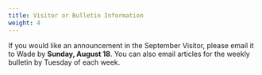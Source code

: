 ```yaml
---
title: Visitor or Bulletin Information
weight: 4
---
```


If you would like an announcement in the September Visitor, please email it to  Wade by **Sunday, August 18**. You can also email articles for the weekly bulletin by Tuesday of each week.